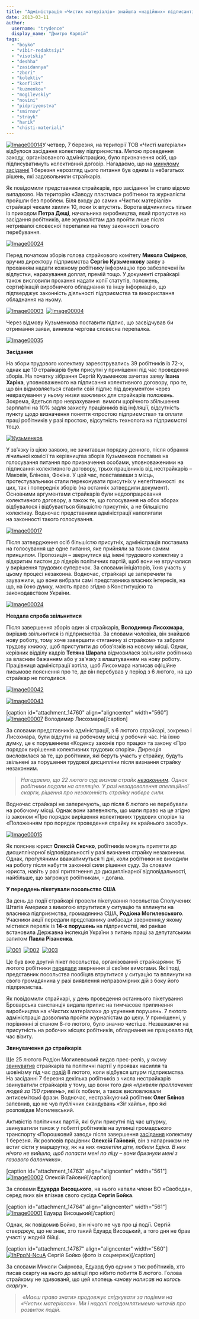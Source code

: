 ```yaml
---
title: "Адміністрація «Чистих матеріалів» знайшла «надійних» підписантів колективного договору"
date: 2013-03-11
author: 
  username: "trydence"
  display_name: "Дмитро Карпій"
tags: 
  - "boyko"
  - "vibir-redaktsiyi"
  - "visotskiy"
  - "deshha"
  - "zasidannya"
  - "zbori"
  - "kolektiv"
  - "konflikt"
  - "kuzmenkov"
  - "mogilevskiy"
  - "novini"
  - "pidpriyemstva"
  - "smirnov"
  - "strayk"
  - "harik"
  - "chisti-materiali"
---
```


[![Image00014](https://mpz.brovary.org/wp-content/uploads/2013/03/Image00014.jpg)](https://mpz.brovary.org/wp-content/uploads/2013/03/Image00014.jpg)У четвер, 7 березня, на території ТОВ «Чисті матеріали» відбулося засідання колективу підприємства. Метою проведення заходу, організованого адміністрацією, було призначення осіб, що підписуватимуть колективний договір. Нагадаємо, що на [минулому засіданні](https://mpz.brovary.org/kolektivniy-dogovir-na-chistih-materialah-zatverdila-menshist-trudovogo-kolektivu/) 1 березня нерозгляд цього питання був одним із небагатьох рішень, які задовольнили страйкарів.

Як повідомили представники страйкарів, про засідання їм стало відомо випадково. На територію «Заводу пластмас» робітники та журналісти пройшли без проблем. Біля входу до самих «Чистих матеріалів» страйкарі чекали хвилин 10, поки їх впустять. Ворота відчинились тільки із приходом **Петра Дещі**, начальника виробництва, який пропустив на засідання робітників, але журналістам дав пройти лише після нетривалої словесної перепалки на тему законності їхнього перебування.

[![Image00024](https://mpz.brovary.org/wp-content/uploads/2013/03/Image00024.jpg)](https://mpz.brovary.org/wp-content/uploads/2013/03/Image00024.jpg)

Перед початком зборів голова страйкового комітету **Микола Смірнов**, вручив директору підприємства **Сергію Кузьменкову** заяву з проханням надати кожному робітнику інформацію про забезпечені їм відпустки, нарахування доплат, премій тощо. У документі страйкарі також висловили прохання надати копії статутів, положень, сертифікацій виробничого обладнання та іншу інформацію, що підтверджує законність діяльності підприємства та використання обладнання на ньому.

[![Image00003](https://mpz.brovary.org/wp-content/uploads/2013/03/Image00003.jpg)](https://mpz.brovary.org/wp-content/uploads/2013/03/Image00003.jpg)  [![Image00004](https://mpz.brovary.org/wp-content/uploads/2013/03/Image00004.jpg)](https://mpz.brovary.org/wp-content/uploads/2013/03/Image00004.jpg)

Через відмову Кузьменкова поставити підпис, що засвідчував би отримання заяви, виникла чергова словесна перепалка.

[![Image00035](https://mpz.brovary.org/wp-content/uploads/2013/03/Image00035.jpg)](https://mpz.brovary.org/wp-content/uploads/2013/03/Image00035.jpg)

**Засідання**

На збори трудового колективу зареєструвались 39 робітників із 72-х, однак ще 10 страйкарів були присутні у приміщенні під час проведення зборів. На початку зібрання Сергій Кузьменков зачитав заяву **Івана Харіка**, уповноваженого на підписання колективного договору, про те, що він відмовляється ставити свій підпис під документом через неврахування у ньому низки важливих для страйкарів положень. Зокрема, йдеться про неврахування  вимоги щорічного збільшення зарплатні на 10% задля захисту працівників від інфляції, відсутність пункту щодо визначення поняття «простою підприємства» та оплати праці робітників у разі простою, відсутність технолога на підприємстві тощо.

[![Кузьменков](https://mpz.brovary.org/wp-content/uploads/2013/03/Kuzmenkov.jpg)](https://mpz.brovary.org/wp-content/uploads/2013/03/Kuzmenkov.jpg)

У зв’язку із цією заявою, не зачитавши порядку денного, після обрання лічильної комісії та керівництва зборів Кузьменков поставив на голосування питання про призначення особами, уповноваженими на підписання колективного договору, трьох працівників від нестрайкарів – Маковія, Блінова, Фокіна. У цей час, повстававши з місць, протестувальники стали переконувати присутніх у нелегітимності  як цих, так і попередніх зборів (на останніх затвердили документ). Основними аргументами страйкарів були недоопрацювання колективного договору, а також те, що голосування на обох зборах відбувалося і відбувається більшістю присутніх, а не більшістю колективу. Водночас представники адміністрації наполягали на законності такого голосування.

[![Image00017](https://mpz.brovary.org/wp-content/uploads/2013/03/Image00017.jpg)](https://mpz.brovary.org/wp-content/uploads/2013/03/Image00017.jpg)

Після затвердження осіб більшістю присутніх, адміністрація поставила на голосування ще одне питання, яке прийняли за таким самим принципом. Пропозиція – звернутися від імені трудового колективу з відкритим листом до лідерів політичних партій, щоб вони не втручалися у вирішення трудових суперечок. За словами ініціаторів, їхня участь у цьому процесі незаконна. Водночас, страйкарі це заперечили та зауважили, що вони вибрали самі представника власних інтересів, на що, на їхню думку, мають право згідно з Конституцією та законодавством України.

[![Image00024](https://mpz.brovary.org/wp-content/uploads/2013/03/Image000241.jpg)](https://mpz.brovary.org/wp-content/uploads/2013/03/Image000241.jpg)

**Невдала спроба звільнитися**

Після завершення зборів один зі страйкарів, **Володимир Лисохмара**, вирішив звільнитися із підприємства. За словами чоловіка, він знайшов нову роботу, тому хоче завершити «тяганину зі страйком» та забрати трудову книжку, щоб приступити до обов’язків на новому місці. Однак, керівник відділу кадрів **Тетяна Шарапа** відмовилася звільняти робітника за власним бажанням або у зв’язку з влаштуванням на нову роботу. Працівниця адміністрації хотіла, щоб Лисохмара написав офіційне письмове пояснення про те, де він перебував у період з 6 лютого, на що страйкар не погодився.

[![Image00042](https://mpz.brovary.org/wp-content/uploads/2013/03/Image00042.jpg)](https://mpz.brovary.org/wp-content/uploads/2013/03/Image00042.jpg)

[![Image00043](https://mpz.brovary.org/wp-content/uploads/2013/03/Image00043.jpg)](https://mpz.brovary.org/wp-content/uploads/2013/03/Image00043.jpg)

\[caption id="attachment\_14760" align="aligncenter" width="560"\][![Image00007](https://mpz.brovary.org/wp-content/uploads/2013/03/Image00007.jpg "Володимир Лисохмара")](https://mpz.brovary.org/wp-content/uploads/2013/03/Image00007.jpg) Володимир Лисохмара\[/caption\]

За словами представників адміністрації, з 6 лютого страйкарі, зокрема і Лисохмара, були відсутні на робочому місці у робочий час. На їхню думку, це є порушенням «Кодексу законів про працю» та закону «Про порядок вирішення колективних трудових спорів». Дирекція висловилася за те, що робітники, які беруть участь у страйку, будуть звільнені за порушення трудової дисципліни після визнання страйку незаконним.

> _Нагадаємо, що 22 лютого суд визнав страйк [незаконним](https://mpz.brovary.org/sud-viznav-strayk-na-chistih-materialah-nezakonnim/). Однак робітники подали на апеляцію. У разі незадоволення апеляційної скарги, рішення про незаконність страйку набере сили._

Водночас страйкарі не заперечують, що після 6 лютого не перебували на робочому місці. Однак вони запевняють, що мали право на це згідно із законом «Про порядок вирішення колективних трудових спорів» та «Положенням про порядок проведення страйку як крайнього засобу».

[![Image00015](https://mpz.brovary.org/wp-content/uploads/2013/03/Image000151.jpg)](https://mpz.brovary.org/wp-content/uploads/2013/03/Image000151.jpg)

Як пояснив юрист **Олексій Скочко**, робітників можуть притягти до дисциплінарної відповідальності у разі визнання страйку незаконним. Однак, прогуляними вважатимуться ті дні, коли робітники не виходили на роботу після набуття законної сили рішення суду. За словами юриста, навіть у разі притягнення до дисциплінарної відповідальності, найбільше, що загрожує робітникам, - догана.

**У переддень пікетували посольство США**

За день до події страйкарі провели пікетування посольства Сполучених Штатів Америки з вимогою втрутитися у ситуацію та вплинути на власника підприємства, громадянина США, **Родіона Могилевського**. Учасники акції передали представнику амбасади звернення,у якому містився перелік із **14-х порушень** на підприємстві, які раніше встановила Державна інспекція України з питань праці за депутатським запитом **Павла Різаненка**.

[![001](https://mpz.brovary.org/wp-content/uploads/2013/03/0011.jpg)](https://mpz.brovary.org/wp-content/uploads/2013/03/0011.jpg)  [![002](https://mpz.brovary.org/wp-content/uploads/2013/03/0021.jpg)](https://mpz.brovary.org/wp-content/uploads/2013/03/0021.jpg)  [![003](https://mpz.brovary.org/wp-content/uploads/2013/03/0031.jpg)](https://mpz.brovary.org/wp-content/uploads/2013/03/0031.jpg)

Це був вже другий пікет посольства, організований страйкарями: 15 лютого робітники [передали](https://mpz.brovary.org/straykari-chistih-materialiv-prosyat-vtrutitisya-u-konflikt-ssha/) звернення зі своїми вимогами. Як і тоді, представник посольства пообіцяв втрутитися у ситуацію та вплинути на свого громадянина у разі виявлення неправомірних дій з боку його підприємства.

Як повідомили страйкарі, у день проведення останнього пікетування Броварська санстанція видала припис на тимчасове припинення виробництва на «Чистих матеріалах» до усунення порушень. 7 лютого адміністрація дозволила пройти журналістам до цеху. У приміщенні, у порівнянні зі станом 8-го лютого, було значно чистіше. Незважаючи на присутність на робочих місцях робітників, обладнання не працювало під час візиту.

**Звинувачення до страйкарів**

Ще 25 лютого Родіон Могилевський видав прес-реліз, у якому [звинуватив](https://mpz.brovary.org/rodion-mogilevskiy-breshe-vipravdovuyuchis-za-podiyi-na-chistih-materialah/) страйкарів та політичні партії у проявах насилля та шовінізму під час [подій](https://mpz.brovary.org/miting-straykariv-bilya-miskradi-zavershivsya-shturmom-pidpriyemstva-chisti-materiali/) 8 лютого, коли відбувся штурм підприємства. На засіданні 7 березня декілька робітників з числа нестрайкарів звинуватили страйкарів у тому, що вони того дня _«привели проплачених людей за 150 гривень»_, які їх побили, а також висловлювали антисемітські фрази. Водночас, нестрайкуючий робітник **Олег Блінов** запевнив, що не чув публічних скандувань «Зіг хайль», про які розповідав Могилевський.

Активістів політичних партій, які були присутні під час штурму, звинуватили також у побитті робітників на зупинці громадського транспорту «Порошковий завод» після завершення [засідання](https://mpz.brovary.org/kolektivniy-dogovir-na-chistih-materialah-zatverdila-menshist-trudovogo-kolektivu/) колективу 1 березня. Як розповів працівник **Олексій Гайовий**, він з напарником не встиг сісти у маршрутку, як на них _«налетіли діти, побили Едіка. В них нічого не вийшло, щоб попасти мені по ліцу – вони бризнули мені з газового балончика»_.

\[caption id="attachment\_14763" align="aligncenter" width="561"\][![Image00002](https://mpz.brovary.org/wp-content/uploads/2013/03/Image00002.jpg "Олексій Гайовий")](https://mpz.brovary.org/wp-content/uploads/2013/03/Image00002.jpg) Олексій Гайовий\[/caption\]

За словами **Едуарда Висоцького**, на нього напали члени ВО «Свобода», серед яких він впізнав свого сусіда **Сергія Бойка**.

\[caption id="attachment\_14764" align="aligncenter" width="561"\][![Image00001](https://mpz.brovary.org/wp-content/uploads/2013/03/Image00001.jpg "Едуард Висоцький")](https://mpz.brovary.org/wp-content/uploads/2013/03/Image00001.jpg) Едуард Висоцький\[/caption\]

Однак, як повідомив Бойко, він нічого не чув про ці події. Сергій стверджує, що не знає, хто такий Едуард Висоцький, а того дня не брав участі у жодній бійці.

\[caption id="attachment\_14787" align="aligncenter" width="560"\][![lhPppN-NcuA](https://mpz.brovary.org/wp-content/uploads/2013/03/lhPppN-NcuA.jpg "Сергій Бойко (фото із соцмереж)")](https://mpz.brovary.org/wp-content/uploads/2013/03/lhPppN-NcuA.jpg) Сергій Бойко (фото із соцмереж)\[/caption\]

За словами Миколи Смірнова, Едуард був одним з тих робітників, хто писав скаргу на нього до міліції про нібито побиття 8 лютого. Голова страйкому не здивованй, що цей хлопець _«знову написав на когось скаргу»_.

>  _«Маєш право знати» продовжує слідкувати за подіями на «Чистих матеріалах». Ми і надалі повідомлятимемо читачів про розвиток подій._
